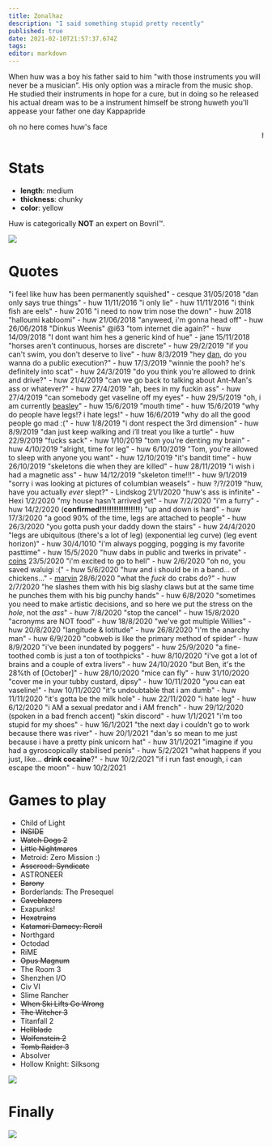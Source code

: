 ```yaml
---
title: Zonalhaz
description: "I said something stupid pretty recently"
published: true
date: 2021-02-10T21:57:37.674Z
tags: 
editor: markdown
---
```


When huw was a boy his father said to him "with those instruments you will never be a musician". His only option was a miracle from the music shop. He studied their instruments in hope for a cure, but in doing so he released his actual dream was to be a instrument himself be strong huweth you'll appease your father one day Kappapride

oh no here comes huw's face
<marquee>huw's face</marquee>
# Stats
* **length**: medium
* **thickness**: chunky
* **color**: yellow

Huw is categorically **NOT** an expert on Bovril:tm:.

![](https://cesque.com/storage/19/08/03/486301074883.png)
# Quotes
"i feel like huw has been permanently squished" - cesque 31/05/2018
"dan only says true things" - huw 11/11/2016 
"i only lie" - huw 11/11/2016
"i think fish are eels" - huw 2016
"i need to now trim nose the down" - huw 2018
"halloumi kabloomi" - huw 21/06/2018
"anyweed, i'm gonna head off" - huw 26/06/2018
"Dinkus Weenis" @i63
"tom internet die again?" - huw 14/09/2018
"I dont want him hes a generic kind of hue" - jane 15/11/2018
"horses aren't continuous, horses are discrete" - huw 29/2/2019
"if you can't swim, you don't deserve to live" - huw 8/3/2019
"hey [dan](Cesque), do you wanna do a public execution?" - huw 17/3/2019
"winnie the pooh? he's definitely into scat" - huw 24/3/2019
"do you think you're allowed to drink and drive?" - huw 21/4/2019
"can we go back to talking about Ant-Man's ass or whatever?" - huw 27/4/2019
"ah, bees in my fuckin ass" - huw 27/4/2019
"can somebody get vaseline off my eyes" - huw 29/5/2019
"oh, i am currently [beasley](Brie)" - huw 15/6/2019
"mouth time" - huw 15/6/2019
"why do people have legs!? i hate legs!" - huw 16/6/2019
"why do all the good people go mad :(" - huw 1/8/2019
"i dont respect the 3rd dimension" - huw 8/9/2019
"dan just keep walking and i’ll treat you like a turtle" - huw 22/9/2019
"fucks sack" - huw 1/10/2019
"tom you're denting my brain" - huw 4/10/2019
"alright, time for leg" - huw 6/10/2019
"Tom, you're allowed to sleep with anyone you want" - huw 12/10/2019
"it's bandit time" - huw 26/10/2019
"skeletons die when they are killed" - huw 28/11/2019
"i wish i had a magnetic ass" - huw 14/12/2019
"skeleton time!!!" - huw 9/1/2019
"sorry i was looking at pictures of columbian weasels" - huw ?/?/2019
"huw, have you actually *ever* slept?" - Lindskog 21/1/2020
"huw's ass is infinite" - Hexi 1/2/2020
"my house hasn't arrived yet" - huw 7/2/2020
"i'm a furry" - huw 14/2/2020 (**confirmed!!!!!!!!!!!!!!!!!**)
"up and down is hard" - huw 17/3/2020
"a good 90% of the time, legs are attached to people" - huw 26/3/2020
"you gotta push your daddy down the stairs" - huw 24/4/2020
"legs are ubiquitous (there's a lot of leg) (exponential leg curve) (leg event horizon)" - huw 30/4/1010
"i'm always pogging, pogging is my favorite pasttime" - huw 15/5/2020
"huw dabs in public and twerks in private" - [coins](Supercoins) 23/5/2020
"i'm excited to go to hell" - huw 2/6/2020
"oh no, you saved waluigi :(" - huw 5/6/2020
"huw and i should be in a band... of chickens..." - [marvin](marvin) 28/6/2020
"what the *fuck* do crabs do?" - huw 2/7/2020
"he slashes them with his big slashy claws but at the same time he punches them with his big punchy hands" - huw 6/8/2020
"sometimes you need to make artistic decisions, and so here we put the stress on the *hole*, not the *ass*" - huw 7/8/2020
"stop the cancel" - huw 15/8/2020
"acronyms are NOT food" - huw 18/8/2020
"we've got multiple Willies" - huw 20/8/2020
"langitude & lotitude" - huw 26/8/2020
"i'm the anarchy man" - huw 6/9/2020
"cobweb is like the primary method of spider" - huw 8/9/2020
"i've been inundated by poggers" - huw 25/9/2020
"a fine-toothed comb is just a ton of toothpicks" - huw 8/10/2020
"i've got a lot of brains and a couple of extra livers" - huw 24/10/2020
"but Ben, it's the 28%th of \[October]" - huw 28/10/2020
"mice can fly" - huw 31/10/2020
"cover me in your tubby custard, dipsy" - huw 10/11/2020
"you can eat vaseline!" - huw 10/11/2020
"it's undoubtable that i am dumb" - huw 11/11/2020
"it's gotta be the milk hole" - huw 22/11/2020
"i hate leg" - huw 6/12/2020
"i AM a sexual predator and i AM french" - huw 29/12/2020 (spoken in a bad french accent)
"skin discord" - huw 1/1/2021
"i'm too stupid for my shoes" - huw 16/1/2021
"the next day i couldn't go to work because there was river" - huw 20/1/2021
"dan's so mean to me just because i have a pretty pink unicorn hat" - huw 31/1/2021
"imagine if you had a gyroscopically stabilised penis" - huw 5/2/2021
"what happens if you just, like... **drink cocaine**?" - huw 10/2/2021
"if i run fast enough, i can escape the moon" - huw 10/2/2021

# Games to play
* Child of Light
* ~~INSIDE~~
* ~~Watch Dogs 2~~
* ~~Little Nightmares~~
* Metroid: Zero Mission :)
* ~~Asscreed: Syndicate~~
* ASTRONEER
* ~~Barony~~
* Borderlands: The Presequel
* ~~Caveblazers~~
* Exapunks!
* ~~Hexatrains~~
* ~~Katamari Damacy: Reroll~~
* Northgard
* Octodad
* RiME
* ~~Opus Magnum~~
* The Room 3
* Shenzhen I/O
* Civ VI
* Slime Rancher
* ~~When Ski Lifts Go Wrong~~
* ~~The Witcher 3~~
* Titanfall 2
* ~~Hellblade~~
* ~~Wolfenstein 2~~
* ~~Tomb Raider 3~~
* Absolver
* Hollow Knight: Silksong

![](https://cesque.com/storage/20/02/04/223613402362.png)
# Finally

![](https://cesque.com/storage/19/04/19/unknown.png)